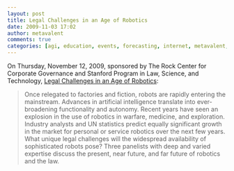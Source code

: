 ```yaml
---
layout: post
title: Legal Challenges in an Age of Robotics
date: 2009-11-03 17:02
author: metavalent
comments: true
categories: [agi, education, events, forecasting, internet, metavalent, society]
---
```

On Thursday, November 12, 2009, sponsored by The Rock Center for Corporate Governance and Stanford Program in Law, Science, and Technology, <a target="_blank" href="https://enews.law.stanford.edu/T/ViewEmail/r/DC81446E7BD29D47/9933B23CF9A27EFEC5EC08CADFFC107B">Legal Challenges in an Age of Robotics</a>:<br /><blockquote>Once relegated to factories and fiction, robots are rapidly entering the mainstream. Advances in artificial intelligence translate into ever-broadening functionality and autonomy. Recent years have seen an explosion in the use of robotics in warfare, medicine, and exploration. Industry analysts and UN statistics predict equally significant growth in the market for personal or service robotics over the next few years. What unique legal challenges will the widespread availability of sophisticated robots pose? Three panelists with deep and varied expertise discuss the present, near future, and far future of robotics and the law.</blockquote><br /><br /><div class="zemanta-pixie"><img class="zemanta-pixie-img" alt="" src="https://img.zemanta.com/pixy.gif?x-id=229f729e-7ad1-8503-99f6-b2808042e99b" /></div>

